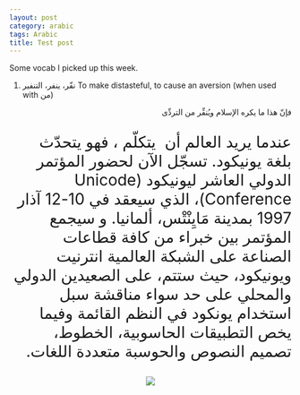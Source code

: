 ```yaml
---
layout: post
category: arabic
tags: Arabic
title: Test post
---
```

Some vocab I picked up this week. 

1. نفّر، ينفر، التنفير
To make distasteful, to cause an aversion (when used with من)
<div dir="rtl" style="text-align: right"">
فإنّ هذا ما يكره الإسلام ويُنفِّر من التردِّى                                         
                                         
  
  </div>


<div dir="rtl" style="text-align: right; font-size: 2em;">

عندما يريد العالم أن ‪يتكلّم ‬ ، فهو يتحدّث بلغة يونيكود. تسجّل الآن لحضور المؤتمر الدولي العاشر ليونيكود (Unicode Conference)، الذي سيعقد في 10-12 آذار 1997 بمدينة مَايِنْتْس، ألمانيا. و سيجمع المؤتمر بين خبراء من كافة قطاعات الصناعة على الشبكة العالمية انترنيت ويونيكود، حيث ستتم، على الصعيدين الدولي والمحلي على حد سواء مناقشة سبل استخدام يونكود في النظم القائمة وفيما يخص التطبيقات الحاسوبية، الخطوط، تصميم النصوص والحوسبة متعددة اللغات.
</div>

<center>
  <img src = "{{baseurl}}/assets/img/posts/test.jpeg"> </center>
